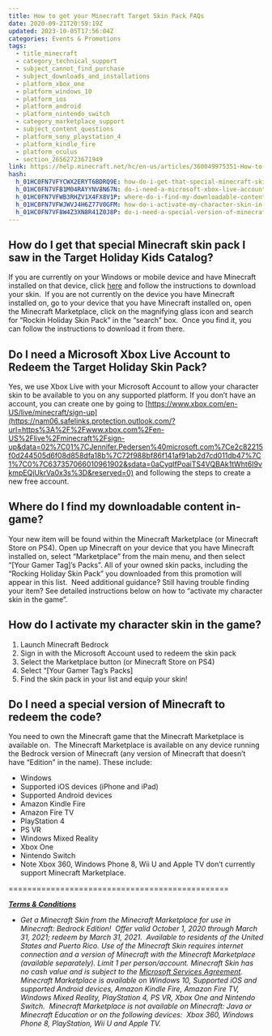 ```yaml
---
title: How to get your Minecraft Target Skin Pack FAQs
date: 2020-09-21T20:59:19Z
updated: 2023-10-05T17:56:04Z
categories: Events & Promotions
tags:
  - title_minecraft
  - category_technical_support
  - subject_cannot_find_purchase
  - subject_downloads_and_installations
  - platform_xbox_one
  - platform_windows_10
  - platform_ios
  - platform_android
  - platform_nintendo_switch
  - category_marketplace_support
  - subject_content_questions
  - platform_sony_playstation_4
  - platform_kindle_fire
  - platform_oculus
  - section_26562723671949
link: https://help.minecraft.net/hc/en-us/articles/360049975351-How-to-get-your-Minecraft-Target-Skin-Pack-FAQs
hash:
  h_01HC0FN7VFYCWX2ERYT6BDRQ9E: how-do-i-get-that-special-minecraft-skin-pack-i-saw-in-the-target-holiday-kids-catalog
  h_01HC0FN7VFB1M04RAYYNV8N67N: do-i-need-a-microsoft-xbox-live-account-to-redeem-the-target-holiday-skin-pack
  h_01HC0FN7VFWB3RHZV1X4FX8V1P: where-do-i-find-my-downloadable-content-in-game
  h_01HC0FN7VFWJWVJ4H6Z77V0GFM: how-do-i-activate-my-character-skin-in-the-game
  h_01HC0FN7VF8W4Z3XN8R41Z0J8P: do-i-need-a-special-version-of-minecraft-to-redeem-the-code
---
```


## How do I get that special Minecraft skin pack I saw in the Target Holiday Kids Catalog?

If you are currently on your Windows or mobile device and have Minecraft installed on that device, click [here](https://www.minecraft.net/en-us/pdp?id=6be18e37-75ca-457b-9054-02853f49288e#) and follow the instructions to download your skin.  If you are not currently on the device you have Minecraft installed on, go to your device that you have Minecraft installed on, open the Minecraft Marketplace, click on the magnifying glass icon and search for “Rockin Holiday Skin Pack” in the “search” box.  Once you find it, you can follow the instructions to download it from there.

## Do I need a Microsoft Xbox Live Account to Redeem the Target Holiday Skin Pack?

Yes, we use Xbox Live with your Microsoft Account to allow your character skin to be available to you on any supported platform. If you don’t have an account, you can create one by going to ‌[https://www.xbox.com/en-US/live/minecraft/sign-up](https://nam06.safelinks.protection.outlook.com/?url=https%3A%2F%2Fwww.xbox.com%2Fen-US%2Flive%2Fminecraft%2Fsign-up&data=02%7C01%7CJennifer.Pedersen%40microsoft.com%7Ce2c82215f0d244505d6f08d858dfa18b%7C72f988bf86f141af91ab2d7cd011db47%7C1%7C0%7C637357066010961902&sdata=0aCyqIfPoaiTS4VQBAk1tWht6I9vkmpEQjUkrVa0x3s%3D&reserved=0) and following the steps to create a new free account. 

## Where do I find my downloadable content in-game?

Your new item will be found within the Minecraft Marketplace (or Minecraft Store on PS4). Open up Minecraft on your device that you have Minecraft installed on, select “Marketplace” from the main menu, and then select “\[Your Gamer Tag\]’s Packs”. All of your owned skin packs, including the “Rocking Holiday Skin Pack” you downloaded from this promotion will appear in this list.  Need additional guidance? Still having trouble finding your item? See detailed instructions below on how to “activate my character skin in the game”.

## How do I activate my character skin in the game?

1.  Launch Minecraft Bedrock
2.  Sign in with the Microsoft Account used to redeem the skin pack
3.  Select the Marketplace button (or Minecraft Store on PS4)
4.  Select “\[Your Gamer Tag’s Packs\]
5.  Find the skin pack in your list and equip your skin!

## Do I need a special version of Minecraft to redeem the code?

You need to own the Minecraft game that the Minecraft Marketplace is available on.  The Minecraft Marketplace is available on any device running the Bedrock version of Minecraft (any version of Minecraft that doesn’t have “Edition” in the name). These include:

- Windows 
- Supported iOS devices (iPhone and iPad)
- Supported Android devices
- Amazon Kindle Fire
- Amazon Fire TV
- PlayStation 4
- PS VR
- Windows Mixed Reality
- Xbox One
- Nintendo Switch
- Note Xbox 360, Windows Phone 8, Wii U and Apple TV don’t currently support Minecraft Marketplace.

===============================================

***<u>Terms & Conditions</u>***

- *Get a Minecraft Skin from the Minecraft Marketplace for use in Minecraft: Bedrock Edition!  Offer valid October 1, 2020 through March 31, 2021; redeem by March 31, 2021.  Available to residents of the United States and Puerto Rico. Use of the Minecraft Skin requires internet connection and a version of Minecraft with the Minecraft Marketplace (available separately). Limit 1 per person/account. Minecraft Skin has no cash value and is subject to the [Microsoft Services Agreement](https://help.minecraft.net/hc/en-us/articles/Microsoft%20Services%20Agreement). Minecraft Marketplace is available on Windows 10, Supported iOS and supported Android devices, Amazon Kindle Fire, Amazon Fire TV, Windows Mixed Reality, PlayStation 4, PS VR, Xbox One and Nintendo Switch.  Minecraft Marketplace is not available on Minecraft: Java or Minecraft Education or on the following devices:  Xbox 360, Windows Phone 8, PlayStation, Wii U and Apple TV.*
